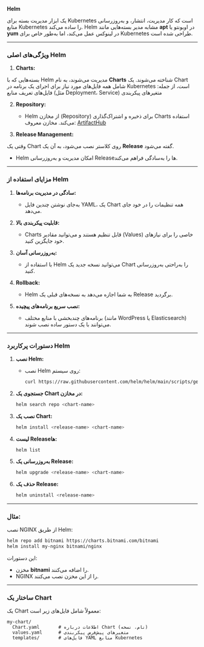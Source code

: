**Helm** 

یک ابزار مدیریت بسته برای Kubernetes است که کار مدیریت، انتشار، و به‌روزرسانی منابع Kubernetes را ساده می‌کند. Helm مشابه مدیر بسته‌هایی مانند **apt** در اوبونتو یا **yum** در لینوکس عمل می‌کند، اما به‌طور خاص برای Kubernetes طراحی شده است.

---

### ویژگی‌های اصلی Helm
1. **Charts:**
 
 بسته‌هایی که با Helm مدیریت می‌شوند، به نام **Charts** شناخته می‌شوند.
 یک Chart شامل همه فایل‌های مورد نیاز برای اجرای یک برنامه در Kubernetes است، از جمله:
فایل‌های تعریف منابع (مثل Deployment، Service)
 متغیرهای پیکربندی

2. **Repository:**
   
   - Helm از مخازن (Repository) برای ذخیره و اشتراک‌گذاری Charts استفاده می‌کند.
 مخازن معروف: [ArtifactHub](https://artifacthub.io)

3. **Release Management:**

 وقتی یک Chart روی کلاستر نصب می‌شود، به آن یک **Release** گفته می‌شود.
   - Helm امکان مدیریت و به‌روزرسانی Releaseها را به‌سادگی فراهم می‌کند.

---

### مزایای استفاده از Helm
1. **سادگی در مدیریت برنامه‌ها:**

   - به‌جای نوشتن چندین فایل YAML، یک Chart همه تنظیمات را در خود جای می‌دهد.
   
2. **قابلیت پیکربندی بالا:**

   - Charts قابل تنظیم هستند و می‌توانید مقادیر (Values) خاصی را برای نیازهای خود جایگزین کنید.

3. **به‌روزرسانی آسان:**
   - با استفاده از Helm می‌توانید نسخه جدید یک Chart را به‌راحتی به‌روزرسانی کنید.

4. **Rollback:**
   - Helm به شما اجازه می‌دهد به نسخه‌های قبلی یک Release برگردید.

5. **نصب سریع برنامه‌های پیچیده:**
   - برنامه‌های چندبخشی با منابع مختلف (مانند WordPress یا Elasticsearch) می‌توانند با یک دستور ساده نصب شوند.

---

### دستورات پرکاربرد Helm
1. **نصب Helm:**
   - نصب Helm روی سیستم:
     ```bash
     curl https://raw.githubusercontent.com/helm/helm/main/scripts/get-helm-3 | bash
     ```

2. **جستجوی یک Chart در مخازن:**
   ```bash
   helm search repo <chart-name>
   ```

3. **نصب یک Chart:**
   ```bash
   helm install <release-name> <chart-name>
   ```

4. **لیست Releaseها:**
   ```bash
   helm list
   ```

5. **به‌روزرسانی یک Release:**
   ```bash
   helm upgrade <release-name> <chart-name>
   ```

6. **حذف یک Release:**
   ```bash
   helm uninstall <release-name>
   ```

---

### مثال:
نصب NGINX از طریق Helm:

```bash
helm repo add bitnami https://charts.bitnami.com/bitnami
helm install my-nginx bitnami/nginx
```

این دستورات:
- مخزن **bitnami** را اضافه می‌کنند.
- NGINX را از این مخزن نصب می‌کنند.

---

### ساختار یک Chart
یک Chart معمولاً شامل فایل‌های زیر است:
```
my-chart/
  Chart.yaml       # اطلاعات درباره Chart (نام، نسخه)
  values.yaml      # متغیرهای پیش‌فرض پیکربندی
  templates/       # فایل‌های YAML منابع Kubernetes
```
